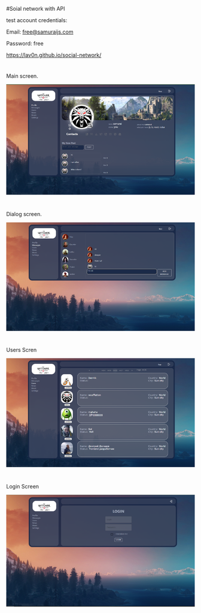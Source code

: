 #Soial network with API

test account credentials:

Email: free@samuraijs.com

Password: free

https://lav0n.github.io/social-network/

# 
Main screen. 

![](https://github.com/LaV0n/social-network/blob/main/src/assets/img/Screenshot_1.png)
#
Dialog screen.

![](https://github.com/LaV0n/social-network/blob/main/src/assets/img/Screenshot_2.png)
#
Users Scren

![](https://github.com/LaV0n/social-network/blob/main/src/assets/img/Screenshot_3.png)
#
Login Screen

![](https://github.com/LaV0n/social-network/blob/main/src/assets/img/Screenshot_4.png)
